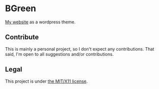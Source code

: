 # BGreen
[My website](https://binyam.in) as a wordpress theme.

## Contribute

This is mainly a personal project, so I don't expect any contributions. That said, I'm open to all suggestions and/or contributions.

## Legal

This project is under [the MIT/X11 license](https://github.com/binyamin/wp-theme-bgreen/blob/main/LICENSE).
